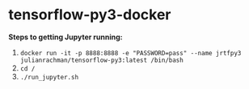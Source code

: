 # tensorflow-py3-docker

**Steps to getting Jupyter running:**

 1. `docker run -it -p 8888:8888 -e "PASSWORD=pass" --name jrtfpy3 julianrachman/tensorflow-py3:latest /bin/bash`
 2. `cd /`
 3. `./run_jupyter.sh`

